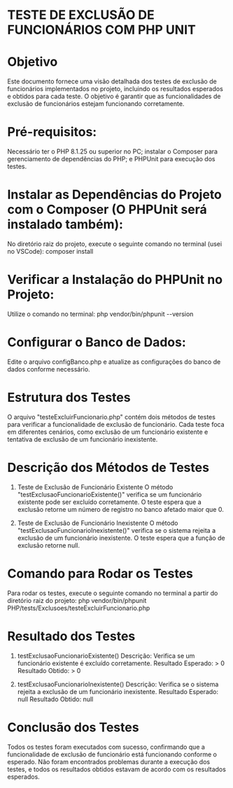 # TESTE DE EXCLUSÃO DE FUNCIONÁRIOS COM PHP UNIT


# Objetivo
Este documento fornece uma visão detalhada dos testes de exclusão de funcionários implementados no projeto, incluindo os resultados esperados e obtidos para cada teste. O objetivo é garantir que as funcionalidades de exclusão de funcionários estejam funcionando corretamente.


# Pré-requisitos:
Necessário ter o PHP 8.1.25 ou superior no PC; instalar o Composer para gerenciamento de dependências do PHP; e PHPUnit para execução dos testes.


# Instalar as Dependências do Projeto com o Composer (O PHPUnit será instalado também):
No diretório raiz do projeto, execute o seguinte comando no terminal (usei no VSCode): composer install


# Verificar a Instalação do PHPUnit no Projeto:
Utilize o comando no terminal: php vendor/bin/phpunit --version


# Configurar o Banco de Dados:
Edite o arquivo configBanco.php e atualize as configurações do banco de dados conforme necessário.


# Estrutura dos Testes
O arquivo "testeExcluirFuncionario.php" contém dois métodos de testes para verificar a funcionalidade de exclusão de funcionário. Cada teste foca em diferentes cenários, como exclusão de um funcionário existente e tentativa de exclusão de um funcionário inexistente.

# Descrição dos Métodos de Testes
1. Teste de Exclusão de Funcionário Existente
O método "testExclusaoFuncionarioExistente()" verifica se um funcionário existente pode ser excluído corretamente. O teste espera que a exclusão retorne um número de registro no banco afetado maior que 0.

2. Teste de Exclusão de Funcionário Inexistente
O método "testExclusaoFuncionarioInexistente()" verifica se o sistema rejeita a exclusão de um funcionário inexistente. O teste espera que a função de exclusão retorne null.


# Comando para Rodar os Testes
Para rodar os testes, execute o seguinte comando no terminal a partir do diretório raiz do projeto:
php vendor/bin/phpunit PHP/tests/Exclusoes/testeExcluirFuncionario.php


# Resultado dos Testes
1. testExclusaoFuncionarioExistente()
Descrição: Verifica se um funcionário existente é excluído corretamente.
Resultado Esperado: > 0
Resultado Obtido: > 0

2. testExclusaoFuncionarioInexistente()
Descrição: Verifica se o sistema rejeita a exclusão de um funcionário inexistente.
Resultado Esperado: null
Resultado Obtido: null

# Conclusão dos Testes
Todos os testes foram executados com sucesso, confirmando que a funcionalidade de exclusão de funcionário está funcionando conforme o esperado. Não foram encontrados problemas durante a execução dos testes, e todos os resultados obtidos estavam de acordo com os resultados esperados.